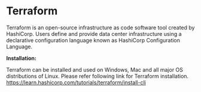 # Terraform

Terraform is an open-source infrastructure as code software tool created by HashiCorp. Users define and provide data center infrastructure using a declarative configuration language known as HashiCorp Configuration Language.

**Installation:**

Terraform can be installed and used on Windows, Mac and all major OS distributions of Linux.
Please refer following link for Terraform installation.
https://learn.hashicorp.com/tutorials/terraform/install-cli



